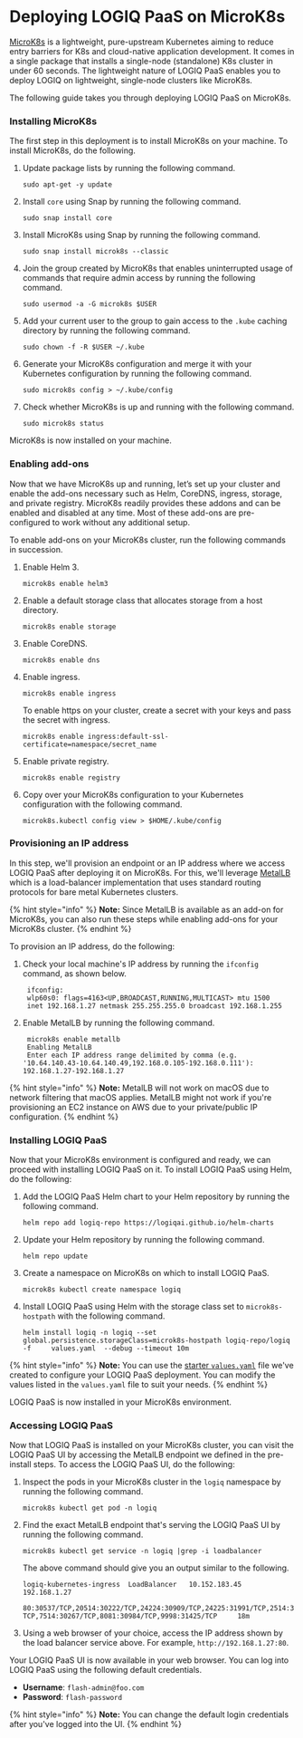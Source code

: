 # Deploying LOGIQ PaaS on MicroK8s

[MicroK8s](https://microk8s.io) is a lightweight, pure-upstream Kubernetes aiming to reduce entry barriers for K8s and cloud-native application development. It comes in a single package that installs a single-node \(standalone\) K8s cluster in under 60 seconds. The lightweight nature of LOGIQ PaaS enables you to deploy LOGIQ on lightweight, single-node clusters like MicroK8s.

The following guide takes you through deploying LOGIQ PaaS on MicroK8s.



### Installing MicroK8s

The first step in this deployment is to install MicroK8s on your machine. To install MicroK8s, do the following.

1. Update package lists by running the following command.

   ```text
   sudo apt-get -y update
   ```

2. Install `core` using Snap by running the following command.

   ```text
   sudo snap install core
   ```

3. Install MicroK8s using Snap by running the following command.

   ```text
   sudo snap install microk8s --classic
   ```

4. Join the group created by MicroK8s that enables uninterrupted usage of commands that require admin access by running the following command.

   ```text
   sudo usermod -a -G microk8s $USER
   ```

5. Add your current user to the group to gain access to the `.kube` caching directory by running the following command.

   ```text
   sudo chown -f -R $USER ~/.kube
   ```

6. Generate your MicroK8s configuration and merge it with your Kubernetes configuration by running the following command.

   ```text
   sudo microk8s config > ~/.kube/config
   ```

7. Check whether MicroK8s is up and running with the following command.

   ```text
   sudo microk8s status
   ```

MicroK8s is now installed on your machine.

### Enabling add-ons

Now that we have MicroK8s up and running, let’s set up your cluster and enable the add-ons necessary such as Helm, CoreDNS, ingress, storage, and private registry. MicroK8s readily provides these addons and can be enabled and disabled at any time. Most of these add-ons are pre-configured to work without any additional setup.

To enable add-ons on your MicroK8s cluster, run the following commands in succession.

1. Enable Helm 3.

   ```text
   microk8s enable helm3
   ```

2. Enable a default storage class that allocates storage from a host directory.

   ```text
   microk8s enable storage
   ```

3. Enable CoreDNS.

   ```text
   microk8s enable dns
   ```

4. Enable ingress.

   ```text
   microk8s enable ingress
   ```
   To enable https on your cluster, create a secret with your keys and pass the secret with ingress.
   
   ```text
   microk8s enable ingress:default-ssl-certificate=namespace/secret_name
   ```

5. Enable private registry.

   ```text
   microk8s enable registry
   ```

6. Copy over your MicroK8s configuration to your Kubernetes configuration with the following command.

   ```text
   microk8s.kubectl config view > $HOME/.kube/config
   ```

### Provisioning an IP address

In this step, we'll provision an endpoint or an IP address where we access LOGIQ PaaS after deploying it on MicroK8s. For this, we'll leverage [MetalLB](https://metallb.universe.tf) which is a load-balancer implementation that uses standard routing protocols for bare metal Kubernetes clusters.

{% hint style="info" %}
**Note:** Since MetalLB is available as an add-on for MicroK8s, you can also run these steps while enabling add-ons for your MicroK8s cluster.
{% endhint %}

To provision an IP address, do the following:

1. Check your local machine's IP address by running the `ifconfig` command, as shown below.

   ```text
    ifconfig:
    wlp60s0: flags=4163<UP,BROADCAST,RUNNING,MULTICAST> mtu 1500
    inet 192.168.1.27 netmask 255.255.255.0 broadcast 192.168.1.255
   ```

2. Enable MetalLB by running the following command.

   ```text
    microk8s enable metallb
    Enabling MetalLB
    Enter each IP address range delimited by comma (e.g.     '10.64.140.43-10.64.140.49,192.168.0.105-192.168.0.111'): 192.168.1.27-192.168.1.27
   ```

{% hint style="info" %}
**Note:** MetalLB will not work on macOS due to network filtering that macOS applies. MetalLB might not work if you're provisioning an EC2 instance on AWS due to your private/public IP configuration.
{% endhint %}

### Installing LOGIQ PaaS

Now that your MicroK8s environment is configured and ready, we can proceed with installing LOGIQ PaaS on it. To install LOGIQ PaaS using Helm, do the following:

1. Add the LOGIQ PaaS Helm chart to your Helm repository by running the following command.

   ```text
   helm repo add logiq-repo https://logiqai.github.io/helm-charts
   ```

2. Update your Helm repository by running the following command.

   ```text
   helm repo update
   ```

3. Create a namespace on MicroK8s on which to install LOGIQ PaaS.

   ```text
   microk8s kubectl create namespace logiq
   ```

4. Install LOGIQ PaaS using Helm with the storage class set to `microk8s-hostpath` with the following command.

   ```text
   helm install logiq -n logiq --set global.persistence.storageClass=microk8s-hostpath logiq-repo/logiq -f     values.yaml  --debug --timeout 10m
   ```

{% hint style="info" %}
**Note:** You can use the [starter `values.yaml`](https://firebasestorage.googleapis.com/v0/b/gitbook-28427.appspot.com/o/assets%2F-LmzGprckLqwd5v6bs6m%2F-MQ3BQwto2mGZmAgEveP%2F-MQ3BXv1S-DqlVCWRpOw%2Fvalues.large.yaml?alt=media&token=7d4772bf-39e0-4030-8620-1de1a64aed99) file we've created to configure your LOGIQ PaaS deployment. You can modify the values listed in the `values.yaml` file to suit your needs.
{% endhint %}

LOGIQ PaaS is now installed in your MicroK8s environment.

### Accessing LOGIQ PaaS

Now that LOGIQ PaaS is installed on your MicroK8s cluster, you can visit the LOGIQ PaaS UI by accessing the MetalLB endpoint we defined in the pre-install steps. To access the LOGIQ PaaS UI, do the following:

1. Inspect the pods in your MicroK8s cluster in the `logiq` namespace by running the following command.

   ```text
   microk8s kubectl get pod -n logiq
   ```

2. Find the exact MetalLB endpoint that's serving the LOGIQ PaaS UI by running the following command.

   ```text
   microk8s kubectl get service -n logiq |grep -i loadbalancer
   ```

   The above command should give you an output similar to the following.

   ```text
   logiq-kubernetes-ingress  LoadBalancer   10.152.183.45  192.168.1.27

   80:30537/TCP,20514:30222/TCP,24224:30909/TCP,24225:31991/TCP,2514:30800/TCP,3000:32680/TCP,514:32450/    TCP,7514:30267/TCP,8081:30984/TCP,9998:31425/TCP     18m
   ```

3. Using a web browser of your choice, access the IP address shown by the load balancer service above. For example, `http://192.168.1.27:80`. 

Your LOGIQ PaaS UI is now available in your web browser. You can log into LOGIQ PaaS using the following default credentials.

* **Username**: `flash-admin@foo.com`
* **Password**: `flash-password`

{% hint style="info" %}
**Note:** You can change the default login credentials after you've logged into the UI.
{% endhint %}

